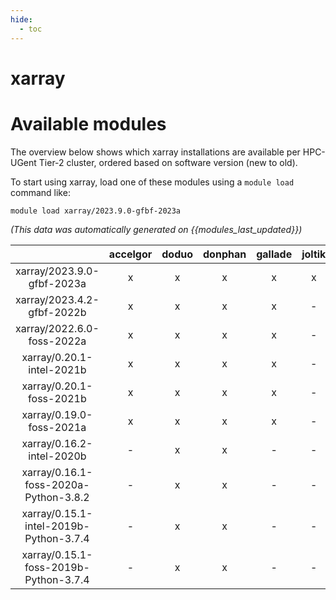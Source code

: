 ```yaml
---
hide:
  - toc
---
```


xarray
======

# Available modules


The overview below shows which xarray installations are available per HPC-UGent Tier-2 cluster, ordered based on software version (new to old).

To start using xarray, load one of these modules using a `module load` command like:

```shell
module load xarray/2023.9.0-gfbf-2023a
```

*(This data was automatically generated on {{modules_last_updated}})*  

| |accelgor|doduo|donphan|gallade|joltik|shinx|skitty|
| :---: | :---: | :---: | :---: | :---: | :---: | :---: | :---: |
|xarray/2023.9.0-gfbf-2023a|x|x|x|x|x|x|x|
|xarray/2023.4.2-gfbf-2022b|x|x|x|x|-|-|-|
|xarray/2022.6.0-foss-2022a|x|x|x|x|-|-|-|
|xarray/0.20.1-intel-2021b|x|x|x|x|-|-|-|
|xarray/0.20.1-foss-2021b|x|x|x|x|-|-|-|
|xarray/0.19.0-foss-2021a|x|x|x|x|-|-|-|
|xarray/0.16.2-intel-2020b|-|x|x|-|-|-|-|
|xarray/0.16.1-foss-2020a-Python-3.8.2|-|x|x|-|-|-|-|
|xarray/0.15.1-intel-2019b-Python-3.7.4|-|x|x|-|-|-|-|
|xarray/0.15.1-foss-2019b-Python-3.7.4|-|x|x|-|-|-|-|
